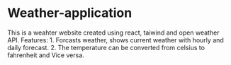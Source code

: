 # Weather-application
This is a weahter website created using react, taiwind and open weather API.
Features: 1. Forcasts weather, shows current weather with hourly and daily forecast.
          2. The temperature can be converted from celsius to fahrenheit and Vice versa.

